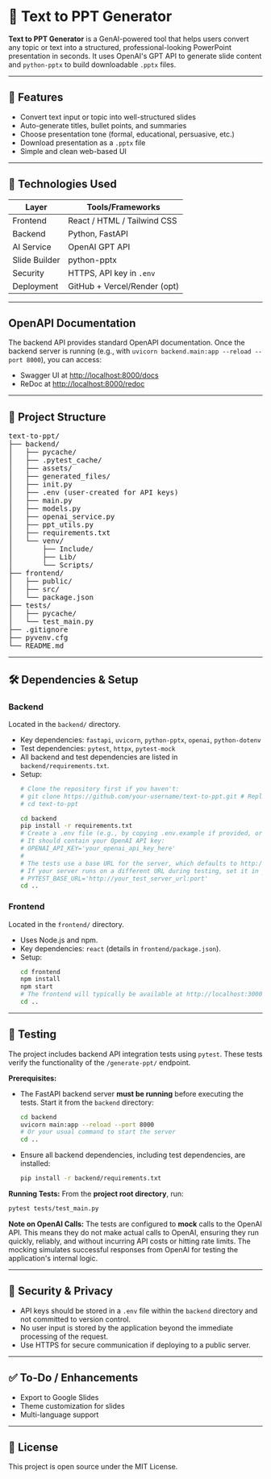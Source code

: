 # 🧠 Text to PPT Generator

**Text to PPT Generator** is a GenAI-powered tool that helps users convert any topic or text into a structured, professional-looking PowerPoint presentation in seconds. It uses OpenAI's GPT API to generate slide content and `python-pptx` to build downloadable `.pptx` files.

---

## 📌 Features

- Convert text input or topic into well-structured slides  
- Auto-generate titles, bullet points, and summaries  
- Choose presentation tone (formal, educational, persuasive, etc.)  
- Download presentation as a `.pptx` file  
- Simple and clean web-based UI

---

## 🚀 Technologies Used

| Layer        | Tools/Frameworks              |
|--------------|-------------------------------|
| Frontend     | React / HTML / Tailwind CSS   |
| Backend      | Python, FastAPI               |
| AI Service   | OpenAI GPT API                |
| Slide Builder| python-pptx                   |
| Security     | HTTPS, API key in `.env`      |
| Deployment   | GitHub + Vercel/Render (opt)  |

---

##  OpenAPI Documentation
The backend API provides standard OpenAPI documentation. Once the backend server is running (e.g., with `uvicorn backend.main:app --reload --port 8000`), you can access:
- Swagger UI at [http://localhost:8000/docs](http://localhost:8000/docs)
- ReDoc at [http://localhost:8000/redoc](http://localhost:8000/redoc)

---

## 📂 Project Structure

<pre>text-to-ppt/
├── backend/
│   ├── pycache/
│   ├── .pytest_cache/
│   ├── assets/
│   ├── generated_files/
│   ├── init.py
│   ├── .env (user-created for API keys)
│   ├── main.py
│   ├── models.py
│   ├── openai_service.py
│   ├── ppt_utils.py
│   ├── requirements.txt
│   └── venv/
│       ├── Include/
│       ├── Lib/
│       └── Scripts/
├── frontend/
│   ├── public/
│   ├── src/
│   └── package.json
├── tests/
│   ├── pycache/
│   └── test_main.py
├── .gitignore
├── pyvenv.cfg
└── README.md</pre>

---

## 🛠️ Dependencies & Setup

### Backend
Located in the `backend/` directory.
- Key dependencies: `fastapi`, `uvicorn`, `python-pptx`, `openai`, `python-dotenv`
- Test dependencies: `pytest`, `httpx`, `pytest-mock`
- All backend and test dependencies are listed in `backend/requirements.txt`.
- Setup:
  ```bash
  # Clone the repository first if you haven't:
  # git clone https://github.com/your-username/text-to-ppt.git # Replace with actual URL
  # cd text-to-ppt

  cd backend
  pip install -r requirements.txt
  # Create a .env file (e.g., by copying .env.example if provided, or manually).
  # It should contain your OpenAI API key:
  # OPENAI_API_KEY='your_openai_api_key_here'
  #
  # The tests use a base URL for the server, which defaults to http://127.0.0.1:8000.
  # If your server runs on a different URL during testing, set it in your .env file:
  # PYTEST_BASE_URL='http://your_test_server_url:port'
  cd ..
  ```

### Frontend
Located in the `frontend/` directory.
- Uses Node.js and npm.
- Key dependencies: `react` (details in `frontend/package.json`).
- Setup:
  ```bash
  cd frontend
  npm install
  npm start 
  # The frontend will typically be available at http://localhost:3000
  cd ..
  ```

---

## 🧪 Testing
The project includes backend API integration tests using `pytest`. These tests verify the functionality of the `/generate-ppt/` endpoint.

**Prerequisites:**
*   The FastAPI backend server **must be running** before executing the tests. Start it from the `backend` directory:
    ```bash
    cd backend
    uvicorn main:app --reload --port 8000 
    # Or your usual command to start the server
    cd .. 
    ```
*   Ensure all backend dependencies, including test dependencies, are installed:
    ```bash
    pip install -r backend/requirements.txt
    ```

**Running Tests:**
From the **project root directory**, run:
```bash
pytest tests/test_main.py
```

**Note on OpenAI Calls:**
The tests are configured to **mock** calls to the OpenAI API. This means they do not make actual calls to OpenAI, ensuring they run quickly, reliably, and without incurring API costs or hitting rate limits. The mocking simulates successful responses from OpenAI for testing the application's internal logic.

---

## 🔐 Security & Privacy

- API keys should be stored in a `.env` file within the `backend` directory and not committed to version control.
- No user input is stored by the application beyond the immediate processing of the request.
- Use HTTPS for secure communication if deploying to a public server.

---

## ✅ To-Do / Enhancements

- Export to Google Slides
- Theme customization for slides
- Multi-language support

---

## 📄 License
This project is open source under the MIT License.
